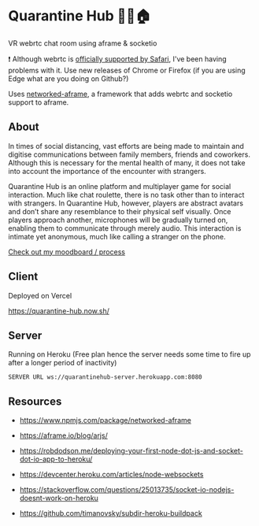 # Quarantine Hub 🦠😷🏠

VR webrtc chat room using aframe & socketio

❗ Although webrtc is [officially supported by Safari](https://caniuse.com/#search=webrtc), I've been having problems with it. Use new releases of Chrome or Firefox (if you are using Edge what are you doing on Github?)

Uses [networked-aframe](https://www.npmjs.com/package/networked-aframe), a framework that adds webrtc and socketio support to aframe.

## About

In times of social distancing, vast efforts are being made to maintain and digitise communications between family members, friends and coworkers. Although this is necessary for the mental health of many, it does not take into account the importance of the encounter with strangers. 

Quarantine Hub is an online platform and multiplayer game for social interaction. Much like chat roulette, there is no task other than to interact with strangers. In Quarantine Hub, however, players are abstract avatars and don’t share any resemblance to their physical self visually. Once players approach another, microphones will be gradually turned on, enabling them to communicate through merely audio. This interaction is intimate yet anonymous, much like calling a stranger on the phone.

[Check out my moodboard / process](https://www.sketch.com/s/7355a5e3-0e16-4dbc-86ee-561aff6f72e4)

## Client

Deployed on Vercel

https://quarantine-hub.now.sh/

## Server

Running on Heroku (Free plan hence the server needs some time to fire up after a longer period of inactivity)

```
SERVER URL ws://quarantinehub-server.herokuapp.com:8080
```

## Resources

- https://www.npmjs.com/package/networked-aframe
- https://aframe.io/blog/arjs/

- https://robdodson.me/deploying-your-first-node-dot-js-and-socket-dot-io-app-to-heroku/
- https://devcenter.heroku.com/articles/node-websockets
- https://stackoverflow.com/questions/25013735/socket-io-nodejs-doesnt-work-on-heroku
- https://github.com/timanovsky/subdir-heroku-buildpack
